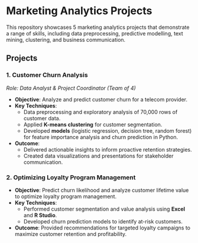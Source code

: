 # Marketing Analytics Projects

This repository showcases 5 marketing analytics projects that demonstrate a range of skills, including data preprocessing, predictive modelling, text mining, clustering, and business communication.

## Projects

### 1. **Customer Churn Analysis**
*Role: Data Analyst & Project Coordinator (Team of 4)*
- **Objective**: Analyze and predict customer churn for a telecom provider.  
- **Key Techniques**:  
  - Data preprocessing and exploratory analysis of 70,000 rows of customer data.  
  - Applied **K-means clustering** for customer segmentation.  
  - Developed **models** (logistic regression, decision tree, random forest) for feature importance analysis and churn prediction in Python.  
- **Outcome**:  
  - Delivered actionable insights to inform proactive retention strategies.  
  - Created data visualizations and presentations for stakeholder communication.
 
### 2. **Optimizing Loyalty Program Management**  
- **Objective**: Predict churn likelihood and analyze customer lifetime value to optimize loyalty program management.  
- **Key Techniques**:  
  - Performed customer segmentation and value analysis using **Excel** and **R Studio**.  
  - Developed churn prediction models to identify at-risk customers.  
- **Outcome**: Provided recommendations for targeted loyalty campaigns to maximize customer retention and profitability.  
